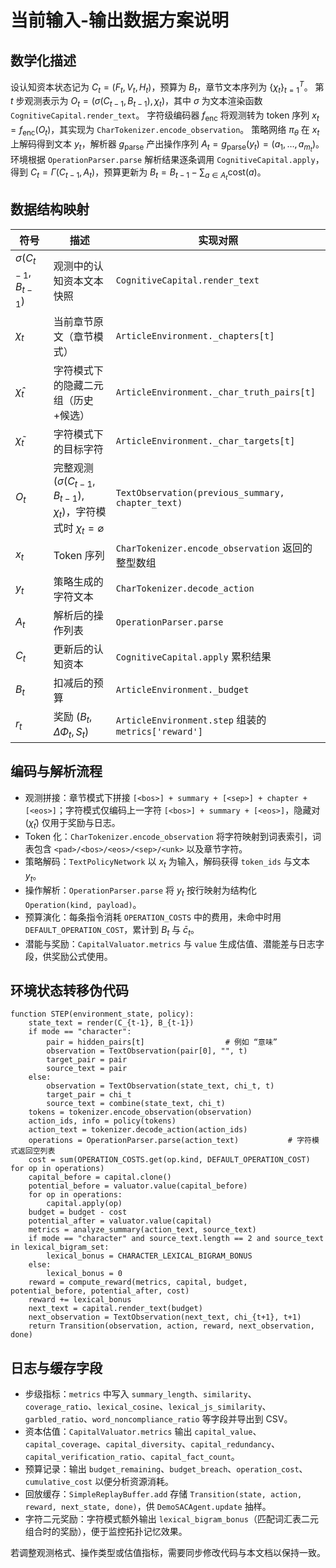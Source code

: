 # 当前输入-输出数据方案说明

## 数学化描述
设认知资本状态记为 $C_t=(F_t,V_t,H_t)$，预算为 $B_t$，章节文本序列为 $\{\chi_t\}_{t=1}^T$。
第 $t$ 步观测表示为 $O_t = (\sigma(C_{t-1}, B_{t-1}), \chi_t)$，其中 $\sigma$ 为文本渲染函数 `CognitiveCapital.render_text`。
字符级编码器 $f_{\text{enc}}$ 将观测转为 token 序列 $x_t = f_{\text{enc}}(O_t)$，其实现为 `CharTokenizer.encode_observation`。
策略网络 $\pi_\theta$ 在 $x_t$ 上解码得到文本 $y_t$，解析器 $g_{\text{parse}}$ 产出操作序列 $A_t = g_{\text{parse}}(y_t) = (a_1,\dots,a_{m_t})$。
环境根据 `OperationParser.parse` 解析结果逐条调用 `CognitiveCapital.apply`，得到 $C_t = \Gamma(C_{t-1}, A_t)$，预算更新为 $B_t = B_{t-1} - \sum_{a\in A_t} \mathrm{cost}(a)$。

## 数据结构映射
| 符号 | 描述 | 实现对照 |
| --- | --- | --- |
| $\sigma(C_{t-1}, B_{t-1})$ | 观测中的认知资本文本快照 | `CognitiveCapital.render_text` |
| $\chi_t$ | 当前章节原文（章节模式） | `ArticleEnvironment._chapters[t]` |
| $\hat\chi_t$ | 字符模式下的隐藏二元组（历史+候选） | `ArticleEnvironment._char_truth_pairs[t]` |
| $\tilde\chi_t$ | 字符模式下的目标字符 | `ArticleEnvironment._char_targets[t]` |
| $O_t$ | 完整观测 $(\sigma(C_{t-1},B_{t-1}), \chi_t)$，字符模式时 $\chi_t=\varnothing$ | `TextObservation(previous_summary, chapter_text)` |
| $x_t$ | Token 序列 | `CharTokenizer.encode_observation` 返回的整型数组 |
| $y_t$ | 策略生成的字符文本 | `CharTokenizer.decode_action` |
| $A_t$ | 解析后的操作列表 | `OperationParser.parse` |
| $C_t$ | 更新后的认知资本 | `CognitiveCapital.apply` 累积结果 |
| $B_t$ | 扣减后的预算 | `ArticleEnvironment._budget` |
| $r_t$ | 奖励 $(B_t, \Delta\Phi_t, S_t)$ | `ArticleEnvironment.step` 组装的 `metrics['reward']` |

## 编码与解析流程
- 观测拼接：章节模式下拼接 `[<bos>] + summary + [<sep>] + chapter + [<eos>]`；字符模式仅编码上一字符 `[<bos>] + summary + [<eos>]`，隐藏对 $(\hat\chi_t)$ 仅用于奖励与日志。
- Token 化：`CharTokenizer.encode_observation` 将字符映射到词表索引，词表包含 `<pad>/<bos>/<eos>/<sep>/<unk>` 以及章节字符。
- 策略解码：`TextPolicyNetwork` 以 $x_t$ 为输入，解码获得 `token_ids` 与文本 $y_t$。
- 操作解析：`OperationParser.parse` 将 $y_t$ 按行映射为结构化 `Operation(kind, payload)`。
- 预算演化：每条指令消耗 `OPERATION_COSTS` 中的费用，未命中时用 `DEFAULT_OPERATION_COST`，累计到 $B_t$ 与 $\bar{c}_t$。
- 潜能与奖励：`CapitalValuator.metrics` 与 `value` 生成估值、潜能差与日志字段，供奖励公式使用。

## 环境状态转移伪代码
```pseudo
function STEP(environment_state, policy):
    state_text = render(C_{t-1}, B_{t-1})
    if mode == "character":
        pair = hidden_pairs[t]                  # 例如 “意味”
        observation = TextObservation(pair[0], "", t)
        target_pair = pair
        source_text = pair
    else:
        observation = TextObservation(state_text, chi_t, t)
        target_pair = chi_t
        source_text = combine(state_text, chi_t)
    tokens = tokenizer.encode_observation(observation)
    action_ids, info = policy(tokens)
    action_text = tokenizer.decode_action(action_ids)
    operations = OperationParser.parse(action_text)           # 字符模式返回空列表
    cost = sum(OPERATION_COSTS.get(op.kind, DEFAULT_OPERATION_COST) for op in operations)
    capital_before = capital.clone()
    potential_before = valuator.value(capital_before)
    for op in operations:
        capital.apply(op)
    budget = budget - cost
    potential_after = valuator.value(capital)
    metrics = analyze_summary(action_text, source_text)
    if mode == "character" and source_text.length == 2 and source_text in lexical_bigram_set:
        lexical_bonus = CHARACTER_LEXICAL_BIGRAM_BONUS
    else:
        lexical_bonus = 0
    reward = compute_reward(metrics, capital, budget, potential_before, potential_after, cost)
    reward += lexical_bonus
    next_text = capital.render_text(budget)
    next_observation = TextObservation(next_text, chi_{t+1}, t+1)
    return Transition(observation, action, reward, next_observation, done)
```

## 日志与缓存字段
- 步级指标：`metrics` 中写入 `summary_length`、`similarity`、`coverage_ratio`、`lexical_cosine`、`lexical_js_similarity`、`garbled_ratio`、`word_noncompliance_ratio` 等字段并导出到 CSV。
- 资本估值：`CapitalValuator.metrics` 输出 `capital_value`、`capital_coverage`、`capital_diversity`、`capital_redundancy`、`capital_verification_ratio`、`capital_fact_count`。
- 预算记录：输出 `budget_remaining`、`budget_breach`、`operation_cost`、`cumulative_cost` 以便分析资源消耗。
- 回放缓存：`SimpleReplayBuffer.add` 存储 `Transition(state, action, reward, next_state, done)`，供 `DemoSACAgent.update` 抽样。
- 字符二元奖励：字符模式额外输出 `lexical_bigram_bonus`（匹配词汇表二元组合时的奖励），便于监控拓扑记忆效果。

若调整观测格式、操作类型或估值指标，需要同步修改代码与本文档以保持一致。
